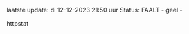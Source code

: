 laatste update: 
di 12-12-2023 21:50   uur 
Status: FAALT - geel - 
<div class="service Y">httpstat</div>